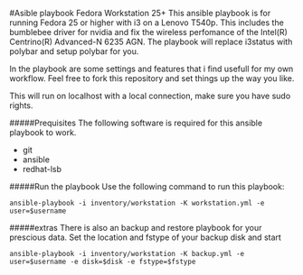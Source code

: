 #Asible playbook Fedora Workstation 25+
This ansible playbook is for running Fedora 25 or higher with i3 on a Lenovo T540p.
This includes the bumblebee driver for nvidia and fix the wireless perfomance of the Intel(R) Centrino(R) Advanced-N 6235 AGN.
The playbook will replace i3status with polybar and setup polybar for you.

In the playbook are some settings and features that i find usefull for my own workflow.
Feel free to fork this repository and set things up the way you like.

This will run on localhost with a local connection, make sure you have sudo rights.

#####Prequisites
The following software is required for this ansible playbook to work.

- git
- ansible
- redhat-lsb

#####Run the playbook
Use the following command to run this playbook:

	ansible-playbook -i inventory/workstation -K workstation.yml -e user=$username

#####extras
There is also an backup and restore playbook for your prescious data.
Set the location and fstype of your backup disk and start

	ansible-playbook -i inventory/workstation -K backup.yml -e user=$username -e disk=$disk -e fstype=$fstype